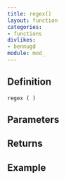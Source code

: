 ```yaml
---
title: regex()
layout: function
categories:
- functions
divlikes:
- bennugd
module: mod_
---
```


## Definition

    regex ( )

## Parameters

## Returns

## Example
